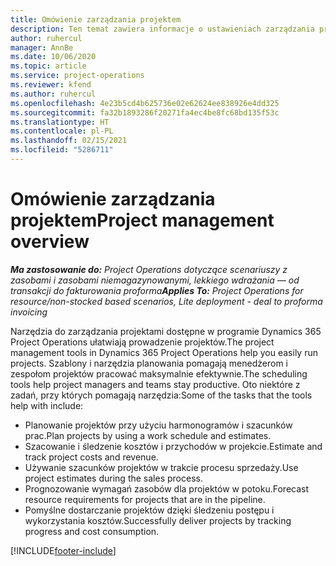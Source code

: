 ```yaml
---
title: Omówienie zarządzania projektem
description: Ten temat zawiera informacje o ustawieniach zarządzania projektami w rozwiązaniu Dynamics 365 Project Operations.
author: ruhercul
manager: AnnBe
ms.date: 10/06/2020
ms.topic: article
ms.service: project-operations
ms.reviewer: kfend
ms.author: ruhercul
ms.openlocfilehash: 4e23b5cd4b625736e02e62624ee838926e4dd325
ms.sourcegitcommit: fa32b1893286f20271fa4ec4be8fc68bd135f53c
ms.translationtype: HT
ms.contentlocale: pl-PL
ms.lasthandoff: 02/15/2021
ms.locfileid: "5286711"
---
```

# <a name="project-management-overview"></a><span data-ttu-id="0e78b-103">Omówienie zarządzania projektem</span><span class="sxs-lookup"><span data-stu-id="0e78b-103">Project management overview</span></span>

<span data-ttu-id="0e78b-104">_**Ma zastosowanie do:** Project Operations dotyczące scenariuszy z zasobami i zasobami niemagazynowanymi, lekkiego wdrażania — od transakcji do fakturowania proforma_</span><span class="sxs-lookup"><span data-stu-id="0e78b-104">_**Applies To:** Project Operations for resource/non-stocked based scenarios, Lite deployment - deal to proforma invoicing_</span></span>

<span data-ttu-id="0e78b-105">Narzędzia do zarządzania projektami dostępne w programie Dynamics 365 Project Operations ułatwiają prowadzenie projektów.</span><span class="sxs-lookup"><span data-stu-id="0e78b-105">The project management tools in Dynamics 365 Project Operations help you easily run projects.</span></span> <span data-ttu-id="0e78b-106">Szablony i narzędzia planowania pomagają menedżerom i zespołom projektów pracować maksymalnie efektywnie.</span><span class="sxs-lookup"><span data-stu-id="0e78b-106">The scheduling tools help project managers and teams stay productive.</span></span> <span data-ttu-id="0e78b-107">Oto niektóre z zadań, przy których pomagają narzędzia:</span><span class="sxs-lookup"><span data-stu-id="0e78b-107">Some of the tasks that the tools help with include:</span></span>

- <span data-ttu-id="0e78b-108">Planowanie projektów przy użyciu harmonogramów i szacunków prac.</span><span class="sxs-lookup"><span data-stu-id="0e78b-108">Plan projects by using a work schedule and estimates.</span></span>
- <span data-ttu-id="0e78b-109">Szacowanie i śledzenie kosztów i przychodów w projekcie.</span><span class="sxs-lookup"><span data-stu-id="0e78b-109">Estimate and track project costs and revenue.</span></span>
- <span data-ttu-id="0e78b-110">Używanie szacunków projektów w trakcie procesu sprzedaży.</span><span class="sxs-lookup"><span data-stu-id="0e78b-110">Use project estimates during the sales process.</span></span>
- <span data-ttu-id="0e78b-111">Prognozowanie wymagań zasobów dla projektów w potoku.</span><span class="sxs-lookup"><span data-stu-id="0e78b-111">Forecast resource requirements for projects that are in the pipeline.</span></span>
- <span data-ttu-id="0e78b-112">Pomyślne dostarczanie projektów dzięki śledzeniu postępu i wykorzystania kosztów.</span><span class="sxs-lookup"><span data-stu-id="0e78b-112">Successfully deliver projects by tracking progress and cost consumption.</span></span>


[!INCLUDE[footer-include](../includes/footer-banner.md)]
